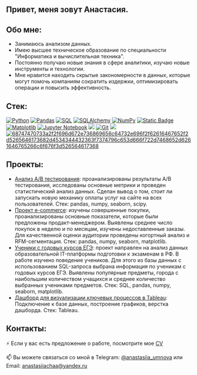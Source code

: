 ## Привет, меня зовут Анастасия.

## Обо мне:

* Занимаюсь анализом данных.
* Имею высшее техническое образование по специальности "Информатика и вычислительная техника".
* Постоянно получаю новые знания в сфере аналитики, изучаю новые инструменты и технологии.
* Мне нравится находить скрытые закономерности в данных, которые могут помочь компаниям сократить издержки, оптимизировать операции и повысить эффективность.

## Стек:
<a target="_blank" rel="noopener noreferrer nofollow" href="https://camo.githubusercontent.com/0d0779a129f1dcf6c31613b701fe0646fd4e4d2ed2a7cbd61b27fd5514baa938/68747470733a2f2f696d672e736869656c64732e696f2f62616467652f707974686f6e2d3336373041303f7374796c653d666f722d7468652d6261646765266c6f676f3d707974686f6e266c6f676f436f6c6f723d666664643534"><img src="https://camo.githubusercontent.com/0d0779a129f1dcf6c31613b701fe0646fd4e4d2ed2a7cbd61b27fd5514baa938/68747470733a2f2f696d672e736869656c64732e696f2f62616467652f707974686f6e2d3336373041303f7374796c653d666f722d7468652d6261646765266c6f676f3d707974686f6e266c6f676f436f6c6f723d666664643534" alt="Python" data-canonical-src="https://img.shields.io/badge/python-3670A0?style=for-the-badge&amp;logo=python&amp;logoColor=ffdd54" style="max-width: 100%;"></a>
<a target="_blank" rel="noopener noreferrer nofollow" href="https://camo.githubusercontent.com/359e8bd60db3176dc0ee702c7e51b8c71d5b2a3a7ea1e6b26c066f77ed343ac9/68747470733a2f2f696d672e736869656c64732e696f2f62616467652f70616e6461732d2532333135303435382e7376673f7374796c653d666f722d7468652d6261646765266c6f676f3d70616e646173266c6f676f436f6c6f723d7768697465"><img src="https://camo.githubusercontent.com/359e8bd60db3176dc0ee702c7e51b8c71d5b2a3a7ea1e6b26c066f77ed343ac9/68747470733a2f2f696d672e736869656c64732e696f2f62616467652f70616e6461732d2532333135303435382e7376673f7374796c653d666f722d7468652d6261646765266c6f676f3d70616e646173266c6f676f436f6c6f723d7768697465" alt="Pandas" data-canonical-src="https://img.shields.io/badge/pandas-%23150458.svg?style=for-the-badge&amp;logo=pandas&amp;logoColor=white" style="max-width: 100%;"></a>
<a target="_blank" rel="noopener noreferrer nofollow" href="https://camo.githubusercontent.com/8ad1d7ee571429a20d71e621f119f851f3cc88c98bb6d7f1ee096f619f1d5961/68747470733a2f2f696d672e736869656c64732e696f2f62616467652f53514c2d3434373941313f7374796c653d666f722d7468652d6261646765266c6f676f3d706f737467726573716c266c6f676f436f6c6f723d7768697465"><img src="https://camo.githubusercontent.com/8ad1d7ee571429a20d71e621f119f851f3cc88c98bb6d7f1ee096f619f1d5961/68747470733a2f2f696d672e736869656c64732e696f2f62616467652f53514c2d3434373941313f7374796c653d666f722d7468652d6261646765266c6f676f3d706f737467726573716c266c6f676f436f6c6f723d7768697465" alt="SQL" data-canonical-src="https://img.shields.io/badge/SQL-4479A1?style=for-the-badge&amp;logo=postgresql&amp;logoColor=white" style="max-width: 100%;"></a>
<a target="_blank" rel="noopener noreferrer nofollow" href="https://camo.githubusercontent.com/4fe926f7ac2fbc5a3d202be0269cea2ed18cc08e3372ded5bce9a9e0c911c6d3/68747470733a2f2f696d672e736869656c64732e696f2f62616467652f53514c5f416c6368656d792d3535353535353f7374796c653d666f722d7468652d6261646765"><img src="https://camo.githubusercontent.com/4fe926f7ac2fbc5a3d202be0269cea2ed18cc08e3372ded5bce9a9e0c911c6d3/68747470733a2f2f696d672e736869656c64732e696f2f62616467652f53514c5f416c6368656d792d3535353535353f7374796c653d666f722d7468652d6261646765" alt="SQLAlchemy" data-canonical-src="https://img.shields.io/badge/SQL_Alchemy-555555?style=for-the-badge" style="max-width: 100%;"></a>
<a target="_blank" rel="noopener noreferrer nofollow" href="https://camo.githubusercontent.com/201e0e586a865b19eef2e2d271662d9b4304757ff6710b7e4ccebf7b99fe7873/68747470733a2f2f696d672e736869656c64732e696f2f62616467652f6e756d70792d2532333031333234332e7376673f7374796c653d666f722d7468652d6261646765266c6f676f3d6e756d7079266c6f676f436f6c6f723d7768697465"><img src="https://camo.githubusercontent.com/201e0e586a865b19eef2e2d271662d9b4304757ff6710b7e4ccebf7b99fe7873/68747470733a2f2f696d672e736869656c64732e696f2f62616467652f6e756d70792d2532333031333234332e7376673f7374796c653d666f722d7468652d6261646765266c6f676f3d6e756d7079266c6f676f436f6c6f723d7768697465" alt="NumPy" data-canonical-src="https://img.shields.io/badge/numpy-%23013243.svg?style=for-the-badge&amp;logo=numpy&amp;logoColor=white" style="max-width: 100%;"></a>
<a target="_blank" rel="noopener noreferrer nofollow" href="https://camo.githubusercontent.com/4fdc669f9c9c55029c0493810eab30a9ed8e75e7fe5006b56d378962aad795a3/68747470733a2f2f696d672e736869656c64732e696f2f62616467652f436c69636b486f7573652d7265643f7374796c653d666f722d7468652d6261646765266c6f676f3d436c69636b486f757365"><img src="https://camo.githubusercontent.com/4fdc669f9c9c55029c0493810eab30a9ed8e75e7fe5006b56d378962aad795a3/68747470733a2f2f696d672e736869656c64732e696f2f62616467652f436c69636b486f7573652d7265643f7374796c653d666f722d7468652d6261646765266c6f676f3d436c69636b486f757365" alt="Static Badge" data-canonical-src="https://img.shields.io/badge/ClickHouse-red?style=for-the-badge&amp;logo=ClickHouse" style="max-width: 100%;"></a>
<a target="_blank" rel="noopener noreferrer nofollow" href="https://camo.githubusercontent.com/4589145c91e4adb7607fad7aa610501c8a35729fb0921cbaf772d0b4c6167b57/68747470733a2f2f696d672e736869656c64732e696f2f62616467652f4d6174706c6f746c69622d3030363430303f7374796c653d666f722d7468652d6261646765266c6f676f3d6d6174706c6f746c6962266c6f676f436f6c6f723d7768697465"><img src="https://camo.githubusercontent.com/4589145c91e4adb7607fad7aa610501c8a35729fb0921cbaf772d0b4c6167b57/68747470733a2f2f696d672e736869656c64732e696f2f62616467652f4d6174706c6f746c69622d3030363430303f7374796c653d666f722d7468652d6261646765266c6f676f3d6d6174706c6f746c6962266c6f676f436f6c6f723d7768697465" alt="Matplotlib" data-canonical-src="https://img.shields.io/badge/Matplotlib-006400?style=for-the-badge&amp;logo=matplotlib&amp;logoColor=white" style="max-width: 100%;"></a>
<a target="_blank" rel="noopener noreferrer nofollow" href="https://camo.githubusercontent.com/0e0f1fb94d3602f6c88fc264493c7c72452fbe16df2f6ba0052ebf2fac6d0663/68747470733a2f2f696d672e736869656c64732e696f2f62616467652f6a7570797465722d2532334641304630302e7376673f7374796c653d666f722d7468652d6261646765266c6f676f3d6a757079746572266c6f676f436f6c6f723d7768697465"><img src="https://camo.githubusercontent.com/0e0f1fb94d3602f6c88fc264493c7c72452fbe16df2f6ba0052ebf2fac6d0663/68747470733a2f2f696d672e736869656c64732e696f2f62616467652f6a7570797465722d2532334641304630302e7376673f7374796c653d666f722d7468652d6261646765266c6f676f3d6a757079746572266c6f676f436f6c6f723d7768697465" alt="Jupyter Notebook" data-canonical-src="https://img.shields.io/badge/jupyter-%23FA0F00.svg?style=for-the-badge&amp;logo=jupyter&amp;logoColor=white" style="max-width: 100%;"></a>
<a target="_blank" rel="noopener noreferrer nofollow" href="https://camo.githubusercontent.com/f595b3adac6e408111767d4a8f5f0c559d477cf0a19a06b3d85e934be624867f/68747470733a2f2f696d672e736869656c64732e696f2f62616467652f53636950792d3144333334413f7374796c653d666f722d7468652d6261646765266c6f676f3d7363697079266c6f676f436f6c6f723d7768697465"><img src="https://camo.githubusercontent.com/f595b3adac6e408111767d4a8f5f0c559d477cf0a19a06b3d85e934be624867f/68747470733a2f2f696d672e736869656c64732e696f2f62616467652f53636950792d3144333334413f7374796c653d666f722d7468652d6261646765266c6f676f3d7363697079266c6f676f436f6c6f723d7768697465" data-canonical-src="https://img.shields.io/badge/SciPy-1D334A?style=for-the-badge&amp;logo=scipy&amp;logoColor=white" style="max-width: 100%;"></a>
<a target="_blank" rel="noopener noreferrer nofollow" href="https://camo.githubusercontent.com/94d83dc5838e2784bee25fe9e019bc2fda128676f32cef2f06baa0f6f3849b8c/68747470733a2f2f696d672e736869656c64732e696f2f62616467652f6769742d2532334630353033332e7376673f7374796c653d666f722d7468652d6261646765266c6f676f3d676974266c6f676f436f6c6f723d7768697465"><img src="https://camo.githubusercontent.com/94d83dc5838e2784bee25fe9e019bc2fda128676f32cef2f06baa0f6f3849b8c/68747470733a2f2f696d672e736869656c64732e696f2f62616467652f6769742d2532334630353033332e7376673f7374796c653d666f722d7468652d6261646765266c6f676f3d676974266c6f676f436f6c6f723d7768697465" alt="Git" data-canonical-src="https://img.shields.io/badge/git-%23F05033.svg?style=for-the-badge&amp;logo=git&amp;logoColor=white" style="max-width: 100%;"></a>
<a target="_blank" rel="noopener noreferrer nofollow" href="https://camo.githubusercontent.com/57b823d22ceda3b7938f1026bb3fa093a6411ab4ed40c24d4816e2be97801893/68747470733a2f2f696d672e736869656c64732e696f2f62616467652f5461626c6561752d3144333334413f7374796c653d666f722d7468652d6261646765266c6f676f3d7461626c656175266c6f676f436f6c6f723d7768697465"><img src="https://camo.githubusercontent.com/57b823d22ceda3b7938f1026bb3fa093a6411ab4ed40c24d4816e2be97801893/68747470733a2f2f696d672e736869656c64732e696f2f62616467652f5461626c6561752d3144333334413f7374796c653d666f722d7468652d6261646765266c6f676f3d7461626c656175266c6f676f436f6c6f723d7768697465" data-canonical-src="https://img.shields.io/badge/Tableau-1D334A?style=for-the-badge&amp;logo=tableau&amp;logoColor=white" style="max-width: 100%;"></a>
<a target="_blank" rel="noopener noreferrer" href="https://private-user-images.githubusercontent.com/178505375/369716894-581bd1bd-c951-4c96-8da5-f73875c5e9f3.svg?jwt=eyJhbGciOiJIUzI1NiIsInR5cCI6IkpXVCJ9.eyJpc3MiOiJnaXRodWIuY29tIiwiYXVkIjoicmF3LmdpdGh1YnVzZXJjb250ZW50LmNvbSIsImtleSI6ImtleTUiLCJleHAiOjE3MzIxMDM0NjcsIm5iZiI6MTczMjEwMzE2NywicGF0aCI6Ii8xNzg1MDUzNzUvMzY5NzE2ODk0LTU4MWJkMWJkLWM5NTEtNGM5Ni04ZGE1LWY3Mzg3NWM1ZTlmMy5zdmc_WC1BbXotQWxnb3JpdGhtPUFXUzQtSE1BQy1TSEEyNTYmWC1BbXotQ3JlZGVudGlhbD1BS0lBVkNPRFlMU0E1M1BRSzRaQSUyRjIwMjQxMTIwJTJGdXMtZWFzdC0xJTJGczMlMkZhd3M0X3JlcXVlc3QmWC1BbXotRGF0ZT0yMDI0MTEyMFQxMTQ2MDdaJlgtQW16LUV4cGlyZXM9MzAwJlgtQW16LVNpZ25hdHVyZT0yMDE2MjllNGNiNTVmYTA0NmQ0MWRkNGUzM2YwZjYxMDM1YTMwMGRiMzY0NWIwNzcwNDYyOTNjN2YwZTc3ZTFkJlgtQW16LVNpZ25lZEhlYWRlcnM9aG9zdCJ9.MbANAxieiR8ITK97FKUnmTdEFiBWgrMqZVPbRq2H_lM"><img src="https://private-user-images.githubusercontent.com/178505375/369716894-581bd1bd-c951-4c96-8da5-f73875c5e9f3.svg?jwt=eyJhbGciOiJIUzI1NiIsInR5cCI6IkpXVCJ9.eyJpc3MiOiJnaXRodWIuY29tIiwiYXVkIjoicmF3LmdpdGh1YnVzZXJjb250ZW50LmNvbSIsImtleSI6ImtleTUiLCJleHAiOjE3MzIxMDM0NjcsIm5iZiI6MTczMjEwMzE2NywicGF0aCI6Ii8xNzg1MDUzNzUvMzY5NzE2ODk0LTU4MWJkMWJkLWM5NTEtNGM5Ni04ZGE1LWY3Mzg3NWM1ZTlmMy5zdmc_WC1BbXotQWxnb3JpdGhtPUFXUzQtSE1BQy1TSEEyNTYmWC1BbXotQ3JlZGVudGlhbD1BS0lBVkNPRFlMU0E1M1BRSzRaQSUyRjIwMjQxMTIwJTJGdXMtZWFzdC0xJTJGczMlMkZhd3M0X3JlcXVlc3QmWC1BbXotRGF0ZT0yMDI0MTEyMFQxMTQ2MDdaJlgtQW16LUV4cGlyZXM9MzAwJlgtQW16LVNpZ25hdHVyZT0yMDE2MjllNGNiNTVmYTA0NmQ0MWRkNGUzM2YwZjYxMDM1YTMwMGRiMzY0NWIwNzcwNDYyOTNjN2YwZTc3ZTFkJlgtQW16LVNpZ25lZEhlYWRlcnM9aG9zdCJ9.MbANAxieiR8ITK97FKUnmTdEFiBWgrMqZVPbRq2H_lM" alt="68747470733a2f2f696d672e736869656c64732e696f2f62616467652f2d5265646173682d4534344432363f7374796c653d666f722d7468652d6261646765266c6f676f3d526564617368" style="max-width: 100%;"></a>

## Проекты:
* [Анализ A/B тестирования](https://github.com/anastasiia-umnova/A-B-Testing/tree/main): проанализированы результаты A/B тестирования, исследованы основные метрики и проведен статистический анализ данных. Сделан вывод о том, стоит ли запускать новую механику оплаты услуг на сайте на всех пользователей.
Стек: pandas, numpy, seaborn, scipy.
* [Проект e-commerce](https://github.com/anastasiia-umnova/E-commerce-project/tree/main): изучены совершенные покупки, проанализированы основные показатели, которые были предложены продакт-менеджером. Выявлены среднее число покупок в неделю и по месяцам, изучены недоставленные заказы. Для качественной оценки аудитории проведены когортный анализ и RFM-сегментация.
Стек: pandas, numpy, seaborn, matplotlib.
* [Ученики с годовых курсов ЕГЭ](https://github.com/anastasiia-umnova/Students-from-courses): проект направлен на анализ данных образовательной IT-платформы подготовки к экзаменам в РФ. В работе изучено поведение учеников. Для этого из базы данных с использованием SQL-запроса выбрана информация по ученикам с годовых курсов ЕГЭ. Выявлены популярные предметы, города с наибольшим количеством учащихся и среднее количество выбранных учениками предметов.
Стек: SQL, pandas, numpy, seaborn, matplotlib.
* [Дашборд для визуализации ключевых процессов в Tableau](https://public.tableau.com/views/Profitmonthlyanalysis/Dashboard1?:language=en-US&:sid=&:redirect=auth&:display_count=n&:origin=viz_share_link): Подключение к базе данных, построение графиков, верстка дашборда. Стек: Tableau.

  
## Контакты:
⚡ Если у вас есть предложение о работе, посмотрите мое [CV](https://hh.ru/applicant/resumes/view?resume=31edaf23ff0dfd193f0039ed1f58324b7a6546)

📫 Вы можете связаться со мной в Telegram: [@anastasiia_umnova](https://t.me/anastasiia_umnova) или Email: [anastasiiachaa@yandex.ru](mailto:anastasiiachaa@yandex.ru)

<!--
**anastasiia-umnova/anastasiia-umnova** is a ✨ _special_ ✨ repository because its `README.md` (this file) appears on your GitHub profile.

Here are some ideas to get you started:

- 🔭 I’m currently working on ...
- 🌱 I’m currently learning ...
- 👯 I’m looking to collaborate on ...
- 🤔 I’m looking for help with ...
- 💬 Ask me about ...
- 📫 How to reach me: ...
- 😄 Pronouns: ...
- ⚡ Fun fact: ...
-->

